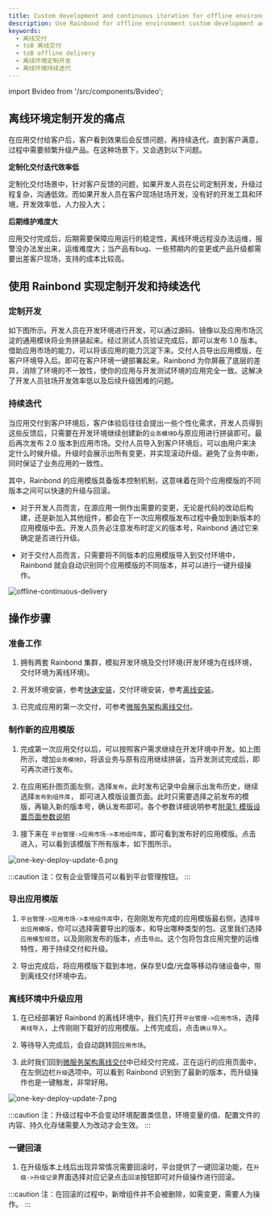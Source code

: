 ```yaml
---
title: Custom development and continuous iteration for offline environments
description: Use Rainbond for offline environment custom development and continuous iteration
keywords:
  - 离线交付
  - toB 离线交付
  - toB offline delivery
  - 离线环境定制开发
  - 离线环境持续迭代
---
```


import Bvideo from '/src/components/Bvideo';

<Bvideo src="//player.bilibili.com/player.html?aid=524437005&bvid=BV1zM411n7UZ&cid=1011063943&page=3" />

## 离线环境定制开发的痛点

在应用交付给客户后，客户看到效果后会反馈问题，再持续迭代，直到客户满意，过程中需要频繁升级产品。在这种场景下，又会遇到以下问题。

**定制化交付迭代效率低**

定制化交付场景中，针对客户反馈的问题，如果开发人员在公司定制开发，升级过程复杂，沟通低效。而如果开发人员在客户现场驻场开发，没有好的开发工具和环境，开发效率低，人力投入大；

**后期维护难度大**

应用交付完成后，后期需要保障应用运行的稳定性，离线环境远程没办法运维，报警没办法发出来，运维难度大；当产品有bug、一些预期内的变更或产品升级都需要出差客户现场，支持的成本比较高。

## 使用 Rainbond 实现定制开发和持续迭代

### 定制开发

如下图所示。开发人员在开发环境进行开发，可以通过源码、镜像以及应用市场沉淀的通用模块将业务拼装起来。经过测试人员验证完成后，即可以发布 1.0 版本。借助应用市场的能力，可以将该应用的能力沉淀下来。交付人员导出应用模版，在客户环境导入后。即可在客户环境一键部署起来。Rainbond 为你屏蔽了底层的差异，消除了环境的不一致性，使你的应用与开发测试环境的应用完全一致。这解决了开发人员驻场开发效率低以及后续升级困难的问题。

### 持续迭代

当应用交付到客户环境后，客户体验后往往会提出一些个性化需求，开发人员得到这些反馈后，只需要在开发环境继续创建新的`业务模块D`与原应用进行拼装即可。最后再次发布 2.0 版本到应用市场。交付人员导入到客户环境后，可以由用户来决定什么时候升级。升级时会展示出所有变更，并实现滚动升级。避免了业务中断，同时保证了业务应用的一致性。

其中，Rainbond 的应用模版具备版本控制机制，这意味着在同个应用模版的不同版本之间可以快速的升级与回滚。

- 对于开发人员而言，在源应用一侧作出需要的变更，无论是代码的改动后构建，还是新加入其他组件，都会在下一次应用模版发布过程中叠加到新版本的应用模版中去。开发人员务必注意发布时定义的版本号，Rainbond 通过它来确定是否进行升级。

- 对于交付人员而言，只需要将不同版本的应用模版导入到交付环境中，Rainbond 就会自动识别同个应用模版的不同版本，并可以进行一键升级操作。

![offline-continuous-delivery](https://static.goodrain.com/docs/5.11/delivery/offline/offline-continuous-delivery.png)

## 操作步骤

### 准备工作

1. 拥有两套 Rainbond 集群，模拟开发环境及交付环境(开发环境为在线环境，交付环境为离线环境)。

2. 开发环境安装，参考[快速安装](/docs/quick-start/quick-install)，交付环境安装，参考[离线安装](/docs/installation/offline/)。

3. 已完成应用的第一次交付，可参考[微服务架构离线交付](/docs/delivery/offline/micro-service)。

### 制作新的应用模版

1. 完成第一次应用交付以后，可以按照客户需求继续在开发环境中开发。如上图所示，增加`业务模块D`，将该业务与原有应用继续拼装，当开发测试完成后，即可再次进行发布。

2. 在应用拓扑图页面左侧，选择`发布`，此时发布记录中会展示出发布历史，继续选择`发布到组件库`， 即可进入模版设置页面。此时只需要选择之前发布的模版，再输入新的版本号，确认发布即可。各个参数详细说明参考[附录1: 模版设置页面参数说明](/docs/delivery/app-model-parameters)

3. 接下来在 `平台管理->应用市场->本地组件库`，即可看到发布好的应用模版。点击进入，可以看到该模版下所有版本，如下图所示。

![one-key-deploy-update-6.png](https://static.goodrain.com/wechat/one-key-deploy-upgrade/one-key-deploy-update-6.png)

:::caution
注：仅有企业管理员可以看到平台管理按钮。
:::

### 导出应用模版

1. `平台管理->应用市场->本地组件库`中，在刚刚发布完成的应用模版最右侧，选择`导出应用模版`，你可以选择需要导出的版本，和导出哪种类型的包。这里我们选择`应用模型规范`，以及刚刚发布的版本，点击`导出`。这个包将包含应用完整的运维特性，用于持续交付和升级。

2. 导出完成后，将应用模版下载到本地，保存至U盘/光盘等移动存储设备中，带到离线交付环境中去。

### 离线环境中升级应用

1. 在已经部署好 Rainbond 的离线环境中，我们先打开`平台管理->应用市场`，选择`离线导入`，上传刚刚下载好的应用模版。上传完成后，点击`确认导入`。

2. 等待导入完成后，会自动跳转回`应用市场`。

3. 此时我们回到[微服务架构离线交付](/docs/delivery/offline/micro-service)中已经交付完成，正在运行的应用页面中，在左侧边栏`升级`选项中。可以看到 Rainbond 识别到了最新的版本，而升级操作也是一键触发，非常好用。

![one-key-deploy-update-7.png](https://static.goodrain.com/wechat/one-key-deploy-upgrade/one-key-deploy-update-7.png)

:::caution
注：升级过程中不会变动环境配置类信息，环境变量的值、配置文件的内容、持久化存储需要人为改动才会生效。
:::

### 一键回滚

1. 在升级版本上线后出现异常情况需要回滚时，平台提供了一键回滚功能，在`升级->升级记录`界面选择对应记录点击`回滚`按钮即可对升级操作进行回滚。

:::caution
注：在回滚的过程中，新增组件并不会被删除，如需变更，需要人为操作。
:::
